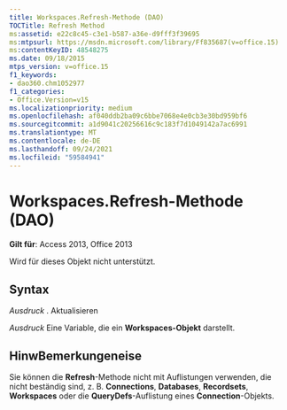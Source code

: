 ```yaml
---
title: Workspaces.Refresh-Methode (DAO)
TOCTitle: Refresh Method
ms:assetid: e22c8c45-c3e1-b587-a36e-d9fff3f39695
ms:mtpsurl: https://msdn.microsoft.com/library/Ff835687(v=office.15)
ms:contentKeyID: 48548275
ms.date: 09/18/2015
mtps_version: v=office.15
f1_keywords:
- dao360.chm1052977
f1_categories:
- Office.Version=v15
ms.localizationpriority: medium
ms.openlocfilehash: af040ddb2ba09c6bbe7068e4e0cb3e30bd959bf6
ms.sourcegitcommit: a1d9041c20256616c9c183f7d1049142a7ac6991
ms.translationtype: MT
ms.contentlocale: de-DE
ms.lasthandoff: 09/24/2021
ms.locfileid: "59584941"
---
```

# <a name="workspacesrefresh-method-dao"></a>Workspaces.Refresh-Methode (DAO)


**Gilt für**: Access 2013, Office 2013

Wird für dieses Objekt nicht unterstützt.

## <a name="syntax"></a>Syntax

*Ausdruck* . Aktualisieren

*Ausdruck* Eine Variable, die ein **Workspaces-Objekt** darstellt.

## <a name="remarks"></a>HinwBemerkungeneise

Sie können die **Refresh**-Methode nicht mit Auflistungen verwenden, die nicht beständig sind, z. B. **Connections**, **Databases**, **Recordsets**, **Workspaces** oder die **QueryDefs**-Auflistung eines **Connection**-Objekts.

